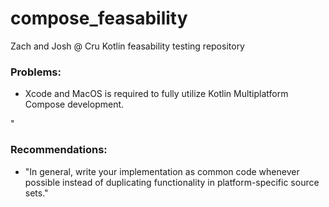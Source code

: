 # compose_feasability
Zach and Josh @ Cru Kotlin feasability testing repository

### Problems:
- Xcode and MacOS is required to fully utilize Kotlin Multiplatform Compose development.

"
### Recommendations:
- "In general, write your implementation as common code whenever possible instead of duplicating functionality in platform-specific source sets."
